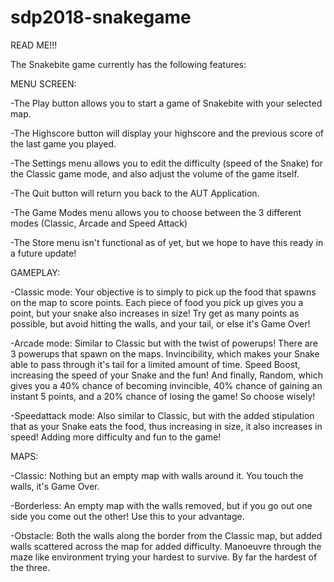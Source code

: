 # sdp2018-snakegame

READ ME!!!

The Snakebite game currently has the following features:

MENU SCREEN:

-The Play button allows you to start a game of Snakebite with your selected map.

-The Highscore button will display your highscore and the previous score of the last game you played.

-The Settings menu allows you to edit the difficulty (speed of the Snake) for the Classic game mode, and also adjust the
volume of the game itself.

-The Quit button will return you back to the AUT Application.

-The Game Modes menu allows you to choose between the 3 different modes (Classic, Arcade and Speed Attack)

-The Store menu isn't functional as of yet, but we hope to have this ready in a future update! 

GAMEPLAY:

-Classic mode: Your objective is to simply to pick up the food that spawns on the map to score points. Each piece of food you pick up
gives you a point, but your snake also increases in size! Try get as many points as possible, but avoid hitting the walls, and your tail, or else it's Game Over!

-Arcade mode: Similar to Classic but with the twist of powerups! There are 3 powerups that spawn on the maps. Invincibility, which makes
your Snake able to pass through it's tail for a limited amount of time. Speed Boost, increasing the speed of your Snake and the fun! 
And finally, Random, which gives you a 40% chance of becoming invincible, 40% chance of gaining an instant 5 points, and a 20% chance
of losing the game! So choose wisely!

-Speedattack mode: Also similar to Classic, but with the added stipulation that as your Snake eats the food, thus increasing in size,
it also increases in speed! Adding more difficulty and fun to the game!

MAPS:

-Classic: Nothing but an empty map with walls around it. You touch the walls, it's Game Over.

-Borderless: An empty map with the walls removed, but if you go out one side you come out the other! Use this to your advantage.

-Obstacle: Both the walls along the border from the Classic map, but added walls scattered across the map for added difficulty. 
Manoeuvre through the maze like environment trying your hardest to survive. By far the hardest of the three. 
